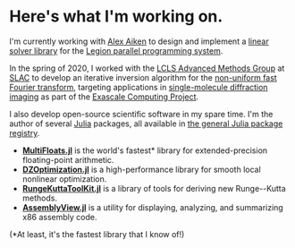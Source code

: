 # Here's what I'm working on.

I'm currently working with [Alex Aiken](http://theory.stanford.edu/~aiken/) to design and implement a [linear solver library](https://github.com/dzhang314/LegionSolvers) for the [Legion parallel programming system](https://legion.stanford.edu/).

In the spring of 2020, I worked with the [LCLS Advanced Methods Group](https://lcls.slac.stanford.edu/) at [SLAC](https://www6.slac.stanford.edu/) to develop an iterative inversion algorithm for the [non-uniform fast Fourier transform](https://en.wikipedia.org/wiki/Non-uniform_discrete_Fourier_transform), targeting applications in [single-molecule diffraction imaging](https://dx.doi.org/10.1073%2Fpnas.1513738112) as part of the [Exascale Computing Project](https://lcls.slac.stanford.edu/exafel).

I also develop open-source scientific software in my spare time. I'm the author of several [Julia](https://julialang.org/) packages, all available in [the general Julia package registry](https://github.com/JuliaRegistries/General).

 * [**MultiFloats.jl**](https://github.com/dzhang314/MultiFloats.jl) is the world's fastest* library for extended-precision floating-point arithmetic.
 * [**DZOptimization.jl**](https://github.com/dzhang314/DZOptimization.jl) is a high-performance library for smooth local nonlinear optimization.
 * [**RungeKuttaToolKit.jl**](https://github.com/dzhang314/RungeKuttaToolKit.jl) is a library of tools for deriving new Runge--Kutta methods.
 * [**AssemblyView.jl**](https://github.com/dzhang314/AssemblyView.jl) is a utility for displaying, analyzing, and summarizing x86 assembly code.

(*At least, it's the fastest library that I know of!)
